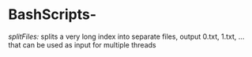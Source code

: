 # BashScripts-

*splitFiles:* splits a very long index into separate files, output 0.txt, 1.txt, ... that can be used as input for multiple threads
